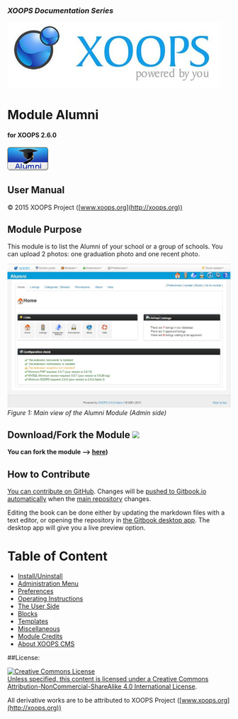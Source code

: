 ### _XOOPS Documentation Series_
![logoXoops.jpg](en/assets/logoXoops.jpg)

# Module Alumni
#### for XOOPS 2.6.0
      
![logoModule.png](en/assets/logoModule.png)
            
## User Manual

© 2015 XOOPS Project ([www.xoops.org](http://xoops.org))   

## Module Purpose

This module is  to list the Alumni of your school or a group of schools. You can upload 2 photos: one graduation photo and one recent photo.

![image001.png](en/assets/image001.jpg)
*Figure 1: Main view of the Alumni Module (Admin side)*

## Download/Fork the Module ![](http://xoops.org/images/forkit.png) 

**You can fork the module --> [here](https://github.com/XoopsModules25x/alumni))** 

## How to Contribute

[You can contribute on GitHub](https://github.com/XoopsDocs/alumni-tutorial). Changes will be [pushed to Gitbook.io automatically](https://www.gitbook.com/book/xoops/alumni-tutorial/activity) when the [main repository](https://github.com/XoopsDocs/alumni-tutorial) changes.

Editing the book can be done either by updating the markdown files with a text editor, or opening the repository in [the Gitbook desktop app](https://github.com/GitbookIO/editor/blob/master/README.md). The desktop app will give you a live preview option.

# Table of Content

* [Install/Uninstall](en/book/1install.md)
* [Administration Menu](en/book/2administration.md)
* [Preferences](en/book/3preferences.md)
* [Operating Instructions](en/book/4operations.md)
* [The User Side](en/book/5userside.md)
* [Blocks](en/book/6blocks.md)
* [Templates](en/book/7templates.md)
* [Miscellaneous](en/book/8other.md) 
* [Module Credits](en/book/9credits.md)
* [About XOOPS CMS](en/book/10aboutxoops.md)

##License:

<a rel="license" href="http://creativecommons.org/licenses/by-nc-sa/4.0/"><img alt="Creative Commons License" style="border-width:0" src="https://i.creativecommons.org/l/by-nc-sa/4.0/88x31.png" /><br />Unless specified, this content is licensed under a <a rel="license" href="http://creativecommons.org/licenses/by-nc-sa/4.0/">Creative Commons Attribution-NonCommercial-ShareAlike 4.0 International License</a>.

All derivative works are to be attributed to XOOPS Project ([www.xoops.org](http://xoops.org))
